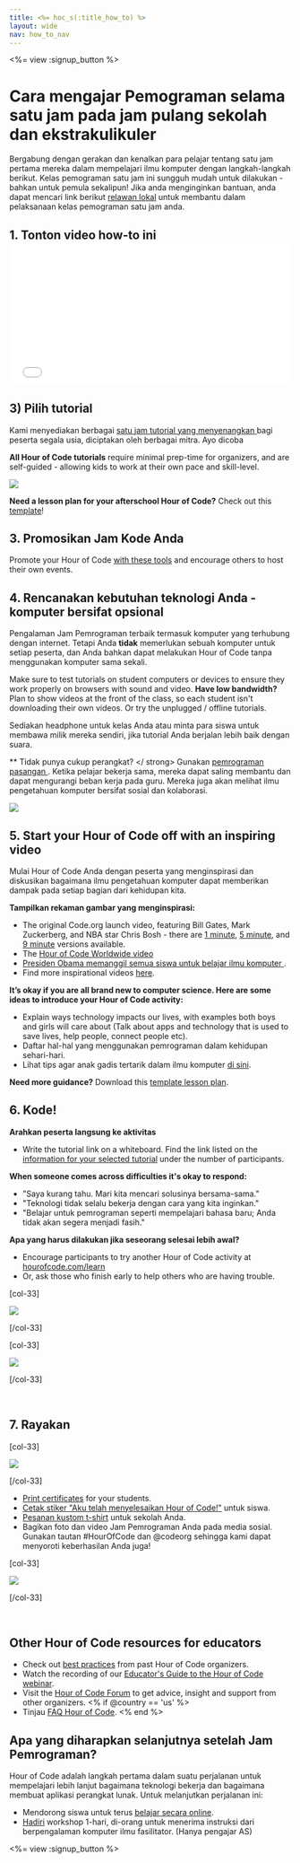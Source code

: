 ```yaml
---
title: <%= hoc_s(:title_how_to) %>
layout: wide
nav: how_to_nav
---
```

<%= view :signup_button %>

# Cara mengajar Pemograman selama satu jam pada jam pulang sekolah dan ekstrakulikuler

Bergabung dengan gerakan dan kenalkan para pelajar tentang satu jam pertama mereka dalam mempelajari ilmu komputer dengan langkah-langkah berikut. Kelas pemograman satu jam ini sungguh mudah untuk dilakukan - bahkan untuk pemula sekalipun! Jika anda menginginkan bantuan, anda dapat mencari link berikut [relawan lokal](<%= resolve_url('https://code.org/volunteer/local') %>) untuk membantu dalam pelaksanaan kelas pemograman satu jam anda.

## 1. Tonton video how-to ini <iframe width="500" height="255" src="//www.youtube.com/embed/SrnvvWDm73k" frameborder="0" allowfullscreen mark="crwd-mark"></iframe> 

## 3) Pilih tutorial

Kami menyediakan berbagai [ satu jam tutorial yang menyenangkan ](<%= resolve_url('/learn') %>) bagi peserta segala usia, diciptakan oleh berbagai mitra. Ayo dicoba

**All Hour of Code tutorials** require minimal prep-time for organizers, and are self-guided - allowing kids to work at their own pace and skill-level.

[![](/images/fit-700/tutorials.png)](<%= resolve_url('/learn') %>)

**Need a lesson plan for your afterschool Hour of Code?** Check out this [template](/files/AfterschoolEducatorLessonPlanOutline.docx)!

## 3. Promosikan Jam Kode Anda

Promote your Hour of Code [with these tools](<%= resolve_url('/promote') %>) and encourage others to host their own events.

## 4. Rencanakan kebutuhan teknologi Anda - komputer bersifat opsional

Pengalaman Jam Pemrograman terbaik termasuk komputer yang terhubung dengan internet. Tetapi Anda **tidak** memerlukan sebuah komputer untuk setiap peserta, dan Anda bahkan dapat melakukan Hour of Code tanpa menggunakan komputer sama sekali.

Make sure to test tutorials on student computers or devices to ensure they work properly on browsers with sound and video. **Have low bandwidth?** Plan to show videos at the front of the class, so each student isn't downloading their own videos. Or try the unplugged / offline tutorials.

Sediakan headphone untuk kelas Anda atau minta para siswa untuk membawa milik mereka sendiri, jika tutorial Anda berjalan lebih baik dengan suara.

** Tidak punya cukup perangkat? </ strong> Gunakan [ pemrograman pasangan ](https://www.youtube.com/watch?v=vgkahOzFH2Q). Ketika pelajar bekerja sama, mereka dapat saling membantu dan dapat mengurangi beban kerja pada guru. Mereka juga akan melihat ilmu pengetahuan komputer bersifat sosial dan kolaborasi.</p> 

<img src="/images/fit-350/group_ipad.jpg" />

## 5. Start your Hour of Code off with an inspiring video

Mulai Hour of Code Anda dengan peserta yang menginspirasi dan diskusikan bagaimana ilmu pengetahuan komputer dapat memberikan dampak pada setiap bagian dari kehidupan kita.

**Tampilkan rekaman gambar yang menginspirasi:**

- The original Code.org launch video, featuring Bill Gates, Mark Zuckerberg, and NBA star Chris Bosh - there are [1 minute](https://www.youtube.com/watch?v=qYZF6oIZtfc), [5 minute](https://www.youtube.com/watch?v=nKIu9yen5nc), and [9 minute](https://www.youtube.com/watch?v=dU1xS07N-FA) versions available.
- The [Hour of Code Worldwide video](https://www.youtube.com/watch?v=KsOIlDT145A)
- [ Presiden Obama memanggil semua siswa untuk belajar ilmu komputer ](https://www.youtube.com/watch?v=6XvmhE1J9PY).
- Find more inspirational videos [here](https://www.youtube.com/playlist?list=PLzdnOPI1iJNfpD8i4Sx7U0y2MccnrNZuP).

**It’s okay if you are all brand new to computer science. Here are some ideas to introduce your Hour of Code activity:**

- Explain ways technology impacts our lives, with examples both boys and girls will care about (Talk about apps and technology that is used to save lives, help people, connect people etc).
- Daftar hal-hal yang menggunakan pemrograman dalam kehidupan sehari-hari.
- Lihat tips agar anak gadis tertarik dalam ilmu komputer [di sini](<%= resolve_url('https://code.org/girls') %>).

**Need more guidance?** Download this [template lesson plan](/files/AfterschoolEducatorLessonPlanOutline.docx).

## 6. Kode!

**Arahkan peserta langsung ke aktivitas**

- Write the tutorial link on a whiteboard. Find the link listed on the [information for your selected tutorial](<%= resolve_url('/learn') %>) under the number of participants.

**When someone comes across difficulties it's okay to respond:**

- "Saya kurang tahu. Mari kita mencari solusinya bersama-sama."
- "Teknologi tidak selalu bekerja dengan cara yang kita inginkan."
- "Belajar untuk pemrograman seperti mempelajari bahasa baru; Anda tidak akan segera menjadi fasih."

**Apa yang harus dilakukan jika seseorang selesai lebih awal?**

- Encourage participants to try another Hour of Code activity at [hourofcode.com/learn](<%= resolve_url('/learn') %>)
- Or, ask those who finish early to help others who are having trouble.

[col-33]

![](/images/fit-250/highschoolgirls.jpeg)

[/col-33]

[col-33]

![](/images/fit-300/group_ar.jpg)

[/col-33]

<p style="clear:both">&nbsp;</p>

## 7. Rayakan

[col-33]

![](/images/fit-300/boy-certificate.jpg)

[/col-33]

- [Print certificates](<%= resolve_url('https://code.org/certificates') %>) for your students.
- [Cetak stiker "Aku telah menyelesaikan Hour of Code!"](<%= resolve_url('/promote/resources#stickers') %>) untuk siswa.
- [Pesanan kustom t-shirt](http://blog.code.org/post/132608499493/hour-of-code-shirts-and-more) untuk sekolah Anda.
- Bagikan foto dan video Jam Pemrograman Anda pada media sosial. Gunakan tautan #HourOfCode dan @codeorg sehingga kami dapat menyoroti keberhasilan Anda juga!

[col-33]

![](/images/fit-260/highlight-certificates.jpg)

[/col-33]

<p style="clear:both">&nbsp;</p>

## Other Hour of Code resources for educators

- Check out [best practices](http://www.slideshare.net/TeachCode/hour-of-code-best-practices-for-successful-educators-51273466) from past Hour of Code organizers. 
- Watch the recording of our [Educator's Guide to the Hour of Code webinar](https://youtu.be/EJeMeSW2-Mw).
- Visit the [Hour of Code Forum](http://forum.code.org/c/plc/hour-of-code) to get advice, insight and support from other organizers. <% if @country == 'us' %>
- Tinjau [FAQ Hour of Code](https://support.code.org/hc/en-us/categories/200147083-Hour-of-Code). <% end %>

## Apa yang diharapkan selanjutnya setelah Jam Pemrograman?

Hour of Code adalah langkah pertama dalam suatu perjalanan untuk mempelajari lebih lanjut bagaimana teknologi bekerja dan bagaimana membuat aplikasi perangkat lunak. Untuk melanjutkan perjalanan ini:

- Mendorong siswa untuk terus [belajar secara online](<%= resolve_url('https://code.org/learn/beyond') %>).
- [Hadiri](<%= resolve_url('https://code.org/professional-development-workshops') %>) workshop 1-hari, di-orang untuk menerima instruksi dari berpengalaman komputer ilmu fasilitator. (Hanya pengajar AS)

<%= view :signup_button %>
